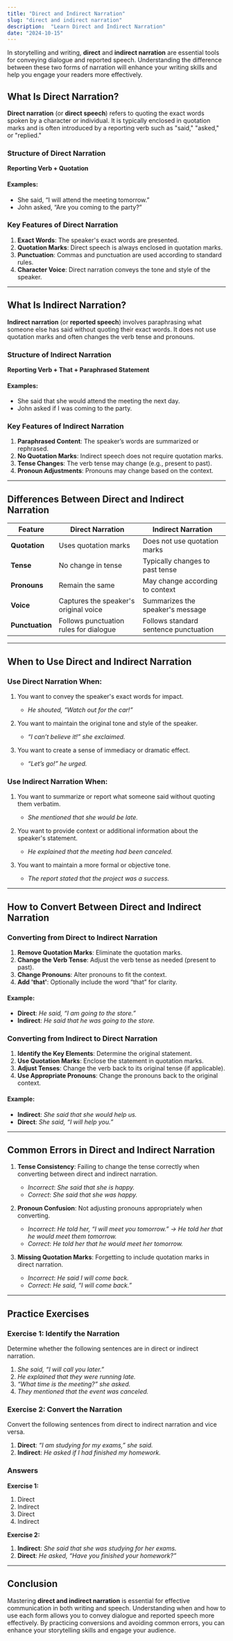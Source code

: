 ```yaml
---
title: "Direct and Indirect Narration"
slug: "direct and indirect narration"
description:  "Learn Direct and Indirect Narration"
date: "2024-10-15"
---
```


In storytelling and writing, **direct** and **indirect narration** are essential tools for conveying dialogue and reported speech. Understanding the difference between these two forms of narration will enhance your writing skills and help you engage your readers more effectively.

## What Is Direct Narration?

**Direct narration** (or **direct speech**) refers to quoting the exact words spoken by a character or individual. It is typically enclosed in quotation marks and is often introduced by a reporting verb such as "said," "asked," or "replied."

### Structure of Direct Narration

**Reporting Verb + Quotation**

#### Examples:
- She said, “I will attend the meeting tomorrow.”
- John asked, “Are you coming to the party?”

### Key Features of Direct Narration

1. **Exact Words**: The speaker's exact words are presented.
2. **Quotation Marks**: Direct speech is always enclosed in quotation marks.
3. **Punctuation**: Commas and punctuation are used according to standard rules.
4. **Character Voice**: Direct narration conveys the tone and style of the speaker.

---

## What Is Indirect Narration?

**Indirect narration** (or **reported speech**) involves paraphrasing what someone else has said without quoting their exact words. It does not use quotation marks and often changes the verb tense and pronouns.

### Structure of Indirect Narration

**Reporting Verb + That + Paraphrased Statement**

#### Examples:
- She said that she would attend the meeting the next day.
- John asked if I was coming to the party.

### Key Features of Indirect Narration

1. **Paraphrased Content**: The speaker’s words are summarized or rephrased.
2. **No Quotation Marks**: Indirect speech does not require quotation marks.
3. **Tense Changes**: The verb tense may change (e.g., present to past).
4. **Pronoun Adjustments**: Pronouns may change based on the context.

---

## Differences Between Direct and Indirect Narration

| Feature                 | Direct Narration                       | Indirect Narration                      |
|-------------------------|---------------------------------------|-----------------------------------------|
| **Quotation**           | Uses quotation marks                   | Does not use quotation marks            |
| **Tense**               | No change in tense                     | Typically changes to past tense         |
| **Pronouns**            | Remain the same                        | May change according to context         |
| **Voice**               | Captures the speaker's original voice | Summarizes the speaker's message       |
| **Punctuation**         | Follows punctuation rules for dialogue| Follows standard sentence punctuation   |

---

## When to Use Direct and Indirect Narration

### Use Direct Narration When:

1. You want to convey the speaker's exact words for impact.
   - _He shouted, “Watch out for the car!”_
  
2. You want to maintain the original tone and style of the speaker.
   - _“I can’t believe it!” she exclaimed._

3. You want to create a sense of immediacy or dramatic effect.
   - _“Let’s go!” he urged._

### Use Indirect Narration When:

1. You want to summarize or report what someone said without quoting them verbatim.
   - _She mentioned that she would be late._

2. You want to provide context or additional information about the speaker's statement.
   - _He explained that the meeting had been canceled._

3. You want to maintain a more formal or objective tone.
   - _The report stated that the project was a success._

---

## How to Convert Between Direct and Indirect Narration

### Converting from Direct to Indirect Narration

1. **Remove Quotation Marks**: Eliminate the quotation marks.
2. **Change the Verb Tense**: Adjust the verb tense as needed (present to past).
3. **Change Pronouns**: Alter pronouns to fit the context.
4. **Add 'that'**: Optionally include the word “that” for clarity.

#### Example:
- **Direct**: _He said, “I am going to the store.”_
- **Indirect**: _He said that he was going to the store._

### Converting from Indirect to Direct Narration

1. **Identify the Key Elements**: Determine the original statement.
2. **Use Quotation Marks**: Enclose the statement in quotation marks.
3. **Adjust Tenses**: Change the verb back to its original tense (if applicable).
4. **Use Appropriate Pronouns**: Change the pronouns back to the original context.

#### Example:
- **Indirect**: _She said that she would help us._
- **Direct**: _She said, “I will help you.”_

---

## Common Errors in Direct and Indirect Narration

1. **Tense Consistency**: Failing to change the tense correctly when converting between direct and indirect narration.
   - _Incorrect_: _She said that she is happy._
   - _Correct_: _She said that she was happy._

2. **Pronoun Confusion**: Not adjusting pronouns appropriately when converting.
   - _Incorrect_: _He told her, “I will meet you tomorrow.” → He told her that he would meet them tomorrow._
   - _Correct_: _He told her that he would meet her tomorrow._

3. **Missing Quotation Marks**: Forgetting to include quotation marks in direct narration.
   - _Incorrect_: _He said I will come back._
   - _Correct_: _He said, “I will come back.”_

---

## Practice Exercises

### Exercise 1: Identify the Narration

Determine whether the following sentences are in direct or indirect narration.

1. _She said, “I will call you later.”_
2. _He explained that they were running late._
3. _“What time is the meeting?” she asked._
4. _They mentioned that the event was canceled._

### Exercise 2: Convert the Narration

Convert the following sentences from direct to indirect narration and vice versa.

1. **Direct**: _“I am studying for my exams,” she said._
2. **Indirect**: _He asked if I had finished my homework._

### Answers

**Exercise 1:**
1. Direct
2. Indirect
3. Direct
4. Indirect

**Exercise 2:**
1. **Indirect**: _She said that she was studying for her exams._
2. **Direct**: _He asked, “Have you finished your homework?”_

---

## Conclusion

Mastering **direct and indirect narration** is essential for effective communication in both writing and speech. Understanding when and how to use each form allows you to convey dialogue and reported speech more effectively. By practicing conversions and avoiding common errors, you can enhance your storytelling skills and engage your audience.
